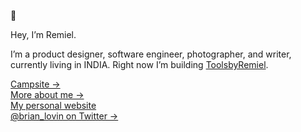 👾 

Hey, I’m Remiel.

I’m a product designer, software engineer, photographer, and writer, currently living in INDIA. Right now I’m building [ToolsbyRemiel](https://remiel.fyi).

[Campsite &rarr;](https://campsite.design) <br />
[More about me &rarr;](https://brianlovin.com/about) <br />
[My personal website](https://brianlovin.com/) <br />
[@brian_lovin on Twitter &rarr;](https://twitter.com/brian_lovin)
